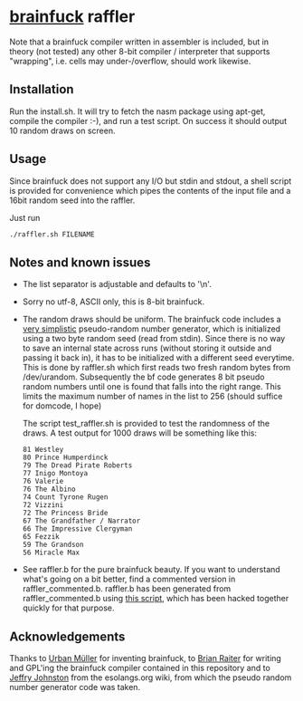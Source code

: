 [brainfuck](https://en.wikipedia.org/wiki/Brainfuck/) raffler
=============================================================
Note that a brainfuck compiler written in assembler is included, but in theory (not tested) any other 8-bit compiler / interpreter that supports "wrapping", i.e. cells may under-/overflow, should work likewise.

Installation
------------
Run the install.sh. It will try to fetch the nasm package using apt-get, compile the compiler :-), and run a test script. On success it should output 10 random draws on screen.

Usage
-----
Since brainfuck does not support any I/O but stdin and stdout, a shell script is provided for convenience which pipes the contents of the input file and a 16bit random seed into the raffler. 

Just run
```bash
./raffler.sh FILENAME
```

Notes and known issues
----------------------
 * The list separator is adjustable and defaults to '\n'.
 * Sorry no utf-8, ASCII only, this is 8-bit brainfuck.
 * The random draws should be uniform. The brainfuck code includes a [very simplistic](http://en.wikipedia.org/wiki/Linear_congruential_generator) pseudo-random number generator, which is initialized using a two byte random seed (read from stdin). 
   Since there is no way to save an internal state across runs (without storing it outside and passing it back in), it has to be initialized with a different seed everytime. This is done by raffler.sh
   which first reads two fresh random bytes from /dev/urandom. Subsequently the bf code generates
   8 bit pseudo random numbers until one is found that falls into the right range. This limits
   the maximum number of names in the list to 256 (should suffice for domcode, I hope)

   The script test_raffler.sh is provided to test the randomness of the draws. 
   A test output for 1000 draws will be something like this:
   ```
   81 Westley
   80 Prince Humperdinck
   79 The Dread Pirate Roberts
   77 Inigo Montoya
   76 Valerie
   76 The Albino
   74 Count Tyrone Rugen
   72 Vizzini
   72 The Princess Bride
   67 The Grandfather / Narrator
   66 The Impressive Clergyman
   65 Fezzik
   59 The Grandson
   56 Miracle Max
   ```

 * See raffler.b for the pure brainfuck beauty. If you want to understand what's going on a bit better, find a commented version in raffler_commented.b.
   raffler.b has been generated from raffler_commented.b using [this script](https://github.com/kaeufl/bfformatter), which has been hacked together quickly for that purpose.

Acknowledgements
----------------
Thanks to [Urban Müller](http://web.archive.org/web/20031017195011/http://wuarchive.wustl.edu/~umueller/) for inventing brainfuck, to [Brian Raiter](http://www.muppetlabs.com/~breadbox/software/tiny/bf.asm.txt) for writing and GPL'ing the brainfuck compiler contained in this repository and
to [Jeffry Johnston](http://esolangs.org/wiki/User:Calamari) from the esolangs.org wiki, from
which the pseudo random number generator code was taken.